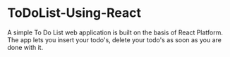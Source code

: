 # ToDoList-Using-React

A simple To Do List web application is built on the basis of React Platform.
The app lets you insert your todo's, delete your todo's as soon as you are done with it.
